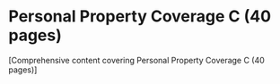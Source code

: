 # Personal Property Coverage C (40 pages)

[Comprehensive content covering Personal Property Coverage C (40 pages)]
